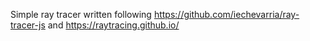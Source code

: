 Simple ray tracer written following https://github.com/iechevarria/ray-tracer-js and https://raytracing.github.io/
